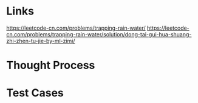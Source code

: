 # Links
https://leetcode-cn.com/problems/trapping-rain-water/
https://leetcode-cn.com/problems/trapping-rain-water/solution/dong-tai-gui-hua-shuang-zhi-zhen-tu-jie-by-ml-zimi/

# Thought Process

# Test Cases

